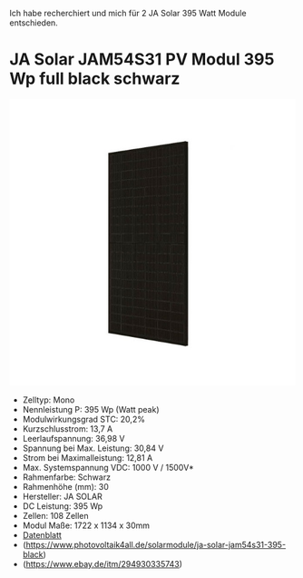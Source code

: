 Ich habe recherchiert und mich für 2 JA Solar 395 Watt Module entschieden.
# JA Solar JAM54S31 PV Modul 395 Wp full black schwarz
![JA Solar JAM54S31](files/pv-molules/jasolar_JAM54S31_395/Photovoltaik_JASolar_375WP_schwarz_seitlich.jpg 'JA Solar JAM54S31 PV Modul 395 Wp full black schwarz')
* Zelltyp: Mono
* Nennleistung P: 395 Wp (Watt peak)
* Modulwirkungsgrad STC: 20,2%
* Kurzschlusstrom: 13,7 A
* Leerlaufspannung: 36,98 V
* Spannung bei Max. Leistung: 30,84 V
* Strom bei Maximalleistung: 12,81 A
* Max. Systemspannung VDC: 1000 V / 1500V*
* Rahmenfarbe: Schwarz
* Rahmenhöhe (mm): 30
* Hersteller: JA SOLAR
* DC Leistung: 395 Wp
* Zellen: 108 Zellen
* Modul Maße: 1722 x 1134 x 30mm
* [Datenblatt](DB-JAM54S31MR_MC4_JAM54S31_380-405_MR_Global_EN.pdf)
* (https://www.photovoltaik4all.de/solarmodule/ja-solar-jam54s31-395-black)
* (https://www.ebay.de/itm/294930335743)
